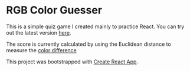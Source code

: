 # RGB Color Guesser

This is a simple quiz game I created mainly to practice React. You can try out the latest version [here](https://arpi17.github.io/colour-guesser).

The score is currently calculated by using the Euclidean distance to measure the [color difference](https://en.wikipedia.org/wiki/Color_difference)


This project was bootstrapped with [Create React App](https://github.com/facebook/create-react-app).


